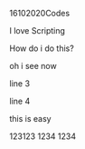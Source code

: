 16102020Codes

I love Scripting

How do i do this?

oh i see now

line 3

line 4

this is easy

123123
1234
1234